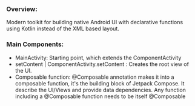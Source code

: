 ### Overview:
Modern toolkit for building native Android UI with declarative functions using Kotlin instead of the XML based layout.

### Main Components:
* MainActivity: Starting point, which extends the ComponentActivity
* setContent | ComponentActivity.setContent : Creates the root view of the UI. 
* Composable function:
@Composable annotation makes it into a composable function, it's the building block of Jetpack Compose. It describe the UI/Views and provide data dependencies. Any function including a @Composable function needs to be itself @Composable